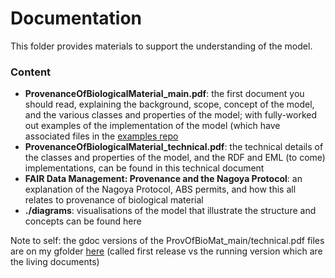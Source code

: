 # Documentation

This folder provides materials to support the understanding of the model.

### Content

- **ProvenanceOfBiologicalMaterial_main.pdf**: the first document you should read, explaining the background, scope, concept of the model, and the various classes and properties of the model; with fully-worked out examples of the implementation of the model (which have associated files in the [examples repo](https://github.com/vliz-be-opsci/embrc-prov-model/tree/main/examples)
- **ProvenanceOfBiologicalMaterial_technical.pdf**: the technical details of the classes and properties of the model, and the RDF and EML (to come) implementations, can be found in this technical document 
- **FAIR Data Management: Provenance and the Nagoya Protocol**: an explanation of the Nagoya Protocol, ABS permits, and how this all relates to provenance of biological material
- **./diagrams**: visualisations of the model that illustrate the structure and concepts can be found here

Note to self: the gdoc versions of the ProvOfBioMat_main/technical.pdf files are on my gfolder [here](https://drive.google.com/drive/u/1/folders/1_-i1Jv8jcVO00QCQ3GfNefKh1yw7pQHJ) (called first release vs the running version which are the living documents) 
